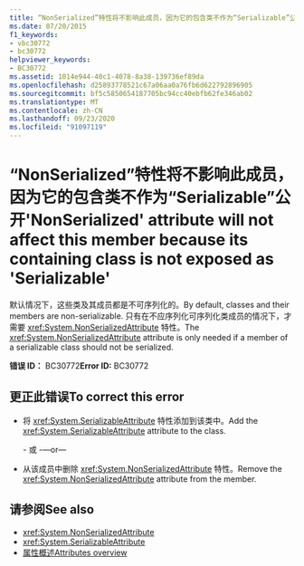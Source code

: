 ```yaml
---
title: “NonSerialized”特性将不影响此成员，因为它的包含类不作为“Serializable”公开
ms.date: 07/20/2015
f1_keywords:
- vbc30772
- bc30772
helpviewer_keywords:
- BC30772
ms.assetid: 1014e944-40c1-4078-8a38-139736ef89da
ms.openlocfilehash: d25893778521c67a06aa0a76fb6d622792896905
ms.sourcegitcommit: bf5c5850654187705bc94cc40ebfb62fe346ab02
ms.translationtype: MT
ms.contentlocale: zh-CN
ms.lasthandoff: 09/23/2020
ms.locfileid: "91097119"
---
```

# <a name="nonserialized-attribute-will-not-affect-this-member-because-its-containing-class-is-not-exposed-as-serializable"></a><span data-ttu-id="70541-102">“NonSerialized”特性将不影响此成员，因为它的包含类不作为“Serializable”公开</span><span class="sxs-lookup"><span data-stu-id="70541-102">'NonSerialized' attribute will not affect this member because its containing class is not exposed as 'Serializable'</span></span>

<span data-ttu-id="70541-103">默认情况下，这些类及其成员都是不可序列化的。</span><span class="sxs-lookup"><span data-stu-id="70541-103">By default, classes and their members are non-serializable.</span></span> <span data-ttu-id="70541-104">只有在不应序列化可序列化类成员的情况下，才需要 <xref:System.NonSerializedAttribute> 特性。</span><span class="sxs-lookup"><span data-stu-id="70541-104">The <xref:System.NonSerializedAttribute> attribute is only needed if a member of a serializable class should not be serialized.</span></span>  
  
 <span data-ttu-id="70541-105">**错误 ID：** BC30772</span><span class="sxs-lookup"><span data-stu-id="70541-105">**Error ID:** BC30772</span></span>  
  
## <a name="to-correct-this-error"></a><span data-ttu-id="70541-106">更正此错误</span><span class="sxs-lookup"><span data-stu-id="70541-106">To correct this error</span></span>  
  
- <span data-ttu-id="70541-107">将 <xref:System.SerializableAttribute> 特性添加到该类中。</span><span class="sxs-lookup"><span data-stu-id="70541-107">Add the <xref:System.SerializableAttribute> attribute to the class.</span></span>  
  
     <span data-ttu-id="70541-108">\- 或 -</span><span class="sxs-lookup"><span data-stu-id="70541-108">—or—</span></span>  
  
- <span data-ttu-id="70541-109">从该成员中删除 <xref:System.NonSerializedAttribute> 特性。</span><span class="sxs-lookup"><span data-stu-id="70541-109">Remove the <xref:System.NonSerializedAttribute> attribute from the member.</span></span>  
  
## <a name="see-also"></a><span data-ttu-id="70541-110">请参阅</span><span class="sxs-lookup"><span data-stu-id="70541-110">See also</span></span>

- <xref:System.NonSerializedAttribute>
- <xref:System.SerializableAttribute>
- [<span data-ttu-id="70541-111">属性概述</span><span class="sxs-lookup"><span data-stu-id="70541-111">Attributes overview</span></span>](../programming-guide/concepts/attributes/index.md)

